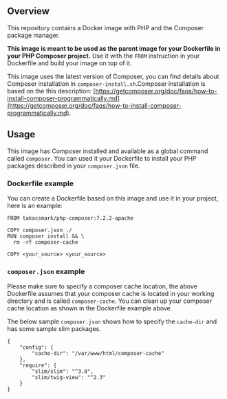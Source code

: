 ## Overview

This repository contains a Docker image with PHP and the Composer package manager.

**This image is meant to be used as the parent image for your Dockerfile in your PHP Composer project.** Use it with the `FROM` instruction in your Dockerfile and build your image on top of it. 

This image uses the latest version of Composer, you can find details about Composer installation in `composer-install.sh`.Composer installation is based on the this description: [https://getcomposer.org/doc/faqs/how-to-install-composer-programmatically.md](https://getcomposer.org/doc/faqs/how-to-install-composer-programmatically.md).

## Usage

This image has Composer installed and available as a global command called `composer`. You can used it your Dockerfile to install your PHP packages described in your `composer.json` file. 

### Dockerfile example

You can create a Dockerfile based on this image and use it in your project, here is an example:

```
FROM takacsmark/php-composer:7.2.2-apache

COPY composer.json ./
RUN composer install && \
  rm -rf composer-cache

COPY <your_source> <your_source>
```

### `composer.json` example

Please make sure to specify a composer cache location, the above Dockerfile assumes that your composer cache is located in your working directory and is called `composer-cache`. You can clean up your composer cache location as shown in the Dockerfile example above. 

The below sample `composer.json` shows how to specify the `cache-dir` and has some sample slim packages.

```
{
	"config": {
		"cache-dir": "/var/www/html/composer-cache"
	},
	"require": {
		"slim/slim": "^3.0",
		"slim/twig-view": "^2.3"
	}
}
``` 
